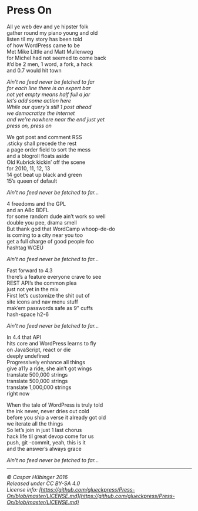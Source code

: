 # Press On

All ye web dev and ye hipster folk<br>
gather round my piano young and old<br>
listen til my story has been told<br>
of how WordPress came to be<br>
Met Mike Little and Matt Mullenweg<br>
for Michel had not seemed to come back<br>
it’d be 2 men, 1 word, a fork, a hack<br>
and 0.7 would hit town<br>

_Ain’t no feed never be fetched to far<br>
for each line there is an expert bar<br>
not yet empty means half full a jar<br>
let’s add some action here<br>
While our query’s still 1 post ahead<br>
we democratize the internet<br>
and we’re nowhere near the end just yet<br>
press on, press on_

We got post and comment RSS<br>
.sticky shall precede the rest<br>
a page order field to sort the mess<br>
and a blogroll floats aside<br>
Old Kubrick kickin’ off the scene<br>
for 2010, 11, 12, 13<br>
14 got beat up black and green<br>
15’s queen of default<br>

_Ain’t no feed never be fetched to far…_

4 freedoms and the GPL<br>
and an A8c BDFL<br>
for some random dude ain’t work so well<br>
double you pee, drama smell<br>
But thank god that WordCamp whoop-de-do<br>
is coming to a city near  you too<br>
get a full charge of good people foo<br>
hashtag WCEU<br>

_Ain’t no feed never be fetched to far…_

Fast forward to 4.3<br>
there’s a feature everyone crave to see<br>
REST API’s the common plea<br>
just not yet in the mix<br>
First let’s customize the shit out of<br>
site icons and nav menu stuff<br>
mak’em passwords safe as 9" cuffs<br>
hash-space h2-6<br>

_Ain’t no feed never be fetched to far…_

In 4.4 that API<br>
hits core and WordPress learns to fly<br>
on JavaScript, react or die<br>
deeply undefined<br>
Progressively enhance all things<br>
give a11y a ride, she ain’t got wings<br>
translate 500,000 strings<br>
translate 500,000 strings<br>
translate 1,000,000 strings<br>
right now<br>

When the tale of WordPress is truly told<br>
the ink never, never dries out cold<br>
before you ship a verse it already got old<br>
we iterate all the things<br>
So let’s join in just 1 last chorus<br>
hack life til great devop come for us<br>
push, git -commit, yeah, this is it<br>
and the answer’s always grace<br>

_Ain’t no feed never be fetched to far…_

---

_© Caspar Hübinger 2016_<br>
_Released under CC BY-SA 4.0_<br>
_License info: [https://github.com/glueckpress/Press-On/blob/master/LICENSE.md](https://github.com/glueckpress/Press-On/blob/master/LICENSE.md)_
